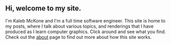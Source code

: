 ## Hi, welcome to my site.

I'm Kaleb McKone and I'm a full time software engineer. This site is home to my posts, where I talk about various topics, and renderings that I have produced as I learn computer graphics. Click around and see what you find. Check out the [about](about.html) page to find out more about how this site works.